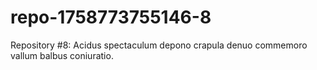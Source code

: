 # repo-1758773755146-8
Repository #8: Acidus spectaculum depono crapula denuo commemoro vallum balbus coniuratio.
